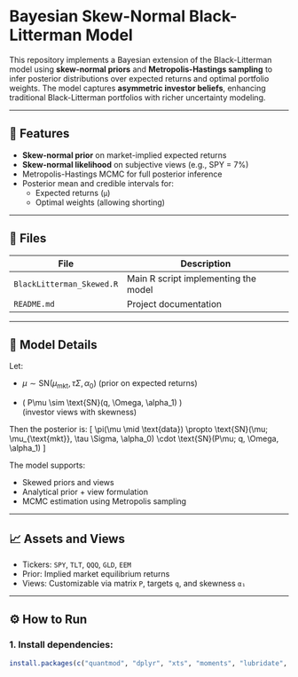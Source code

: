 # Bayesian Skew-Normal Black-Litterman Model

This repository implements a Bayesian extension of the Black-Litterman model using **skew-normal priors** and **Metropolis-Hastings sampling** to infer posterior distributions over expected returns and optimal portfolio weights. The model captures **asymmetric investor beliefs**, enhancing traditional Black-Litterman portfolios with richer uncertainty modeling.

---

## 📌 Features

- **Skew-normal prior** on market-implied expected returns
- **Skew-normal likelihood** on subjective views (e.g., SPY = 7%)
- Metropolis-Hastings MCMC for full posterior inference
- Posterior mean and credible intervals for:
  - Expected returns (`μ`)
  - Optimal weights (allowing shorting)

---

## 📁 Files

| File                      | Description                                         |
|---------------------------|-----------------------------------------------------|
| `BlackLitterman_Skewed.R` | Main R script implementing the model                |
| `README.md`               | Project documentation                               |

---

## 🧠 Model Details

Let:

- $\mu \sim \text{SN}(\mu_{\text{mkt}}, \tau \Sigma, \alpha_0)$ 
  (prior on expected returns)

- \( P\mu \sim \text{SN}(q, \Omega, \alpha_1) \)  
  (investor views with skewness)

Then the posterior is:
\[
\pi(\mu \mid \text{data}) \propto \text{SN}(\mu; \mu_{\text{mkt}}, \tau \Sigma, \alpha_0) \cdot \text{SN}(P\mu; q, \Omega, \alpha_1)
\]

The model supports:
- Skewed priors and views
- Analytical prior + view formulation
- MCMC estimation using Metropolis sampling

---

## 📈 Assets and Views

- Tickers: `SPY`, `TLT`, `QQQ`, `GLD`, `EEM`
- Prior: Implied market equilibrium returns
- Views: Customizable via matrix `P`, targets `q`, and skewness `α₁`

---

## ⚙️ How to Run

### 1. Install dependencies:
```r
install.packages(c("quantmod", "dplyr", "xts", "moments", "lubridate", "MASS", "sn"))
